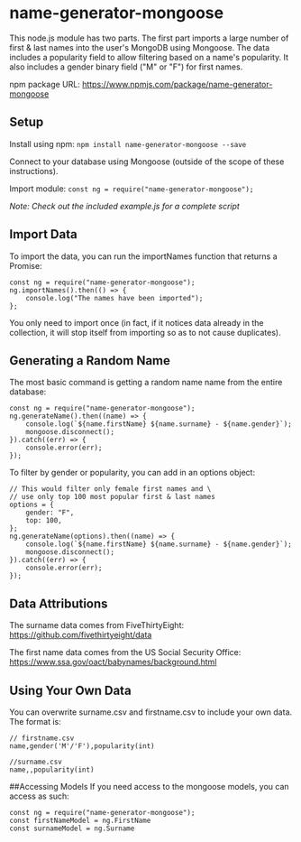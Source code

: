 # name-generator-mongoose
This node.js module has two parts. The first part imports a large number of first & last names into the user's MongoDB using Mongoose. The data includes a popularity field to allow filtering based on a name's popularity. It also includes a gender binary field ("M" or "F") for first names.

npm package URL: https://www.npmjs.com/package/name-generator-mongoose

## Setup
Install using npm:
`npm install name-generator-mongoose --save`

Connect to your database using Mongoose (outside of the scope of these instructions).

Import module:
`const ng = require("name-generator-mongoose");`

*Note: Check out the included example.js for a complete script*

## Import Data
To import the data, you can run the importNames function that returns a Promise:
```
const ng = require("name-generator-mongoose");
ng.importNames().then(() => {
    console.log("The names have been imported");
};
```

You only need to import once (in fact, if it notices data already in the collection, it will stop itself from importing so as to not cause duplicates).

## Generating a Random Name
The most basic command is getting a random name name from the entire database:

```
const ng = require("name-generator-mongoose");
ng.generateName().then((name) => {
    console.log(`${name.firstName} ${name.surname} - ${name.gender}`);
    mongoose.disconnect();
}).catch((err) => {
    console.error(err);
});
```

To filter by gender or popularity, you can add in an options object:

```
// This would filter only female first names and \
// use only top 100 most popular first & last names
options = {
    gender: "F",
    top: 100,
};
ng.generateName(options).then((name) => {
    console.log(`${name.firstName} ${name.surname} - ${name.gender}`);
    mongoose.disconnect();
}).catch((err) => {
    console.error(err);
});
```

## Data Attributions
The surname data comes from FiveThirtyEight: https://github.com/fivethirtyeight/data

The first name data comes from the US Social Security Office: https://www.ssa.gov/oact/babynames/background.html

## Using Your Own Data
You can overwrite surname.csv and firstname.csv to include your own data. The format is:
```
// firstname.csv
name,gender('M'/'F'),popularity(int)

//surname.csv
name,,popularity(int)
```

##Accessing Models
If you need access to the mongoose models, you can access as such:
```
const ng = require("name-generator-mongoose");
const firstNameModel = ng.FirstName
const surnameModel = ng.Surname
```